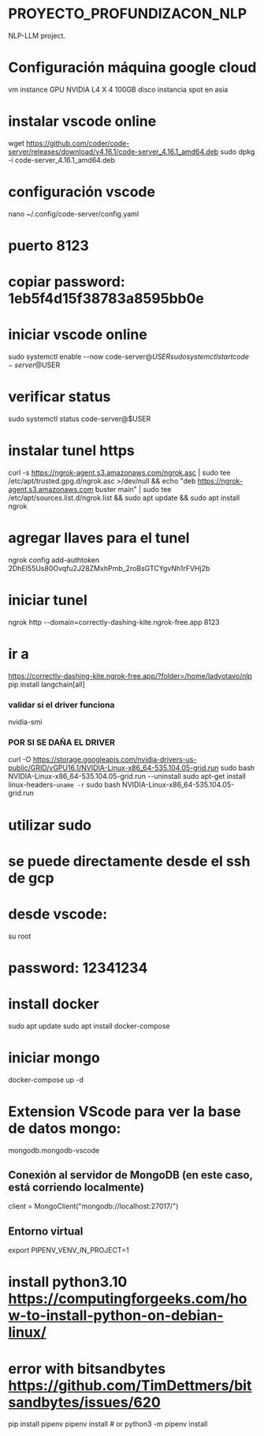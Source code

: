 # PROYECTO_PROFUNDIZACON_NLP
NLP-LLM project.

# Configuración máquina google cloud

vm instance
    GPU NVIDIA L4 X 4
    100GB disco
    instancia spot en asia

# instalar vscode online
wget https://github.com/coder/code-server/releases/download/v4.16.1/code-server_4.16.1_amd64.deb
sudo dpkg -i code-server_4.16.1_amd64.deb 


# configuración vscode
nano ~/.config/code-server/config.yaml
# puerto 8123
# copiar password: 1eb5f4d15f38783a8595bb0e

# iniciar vscode online
sudo systemctl enable --now code-server@$USER
sudo systemctl start code-server@$USER
# verificar status
sudo systemctl status code-server@$USER



# instalar tunel https
curl -s https://ngrok-agent.s3.amazonaws.com/ngrok.asc | sudo tee /etc/apt/trusted.gpg.d/ngrok.asc >/dev/null && echo "deb https://ngrok-agent.s3.amazonaws.com buster main" | sudo tee /etc/apt/sources.list.d/ngrok.list && sudo apt update && sudo apt install ngrok

# agregar llaves para el tunel
ngrok config add-authtoken 2DhEI55Us80Ovqfu2J28ZMxhPmb_2roBsGTCYgvNh1rFVHj2b

# iniciar tunel
ngrok http --domain=correctly-dashing-kite.ngrok-free.app 8123

# ir a
https://correctly-dashing-kite.ngrok-free.app/?folder=/home/ladyotavo/nlp
pip install langchain[all]



### validar si el driver funciona
nvidia-smi

### POR SI SE DAÑA EL DRIVER
curl -O https://storage.googleapis.com/nvidia-drivers-us-public/GRID/vGPU16.1/NVIDIA-Linux-x86_64-535.104.05-grid.run
sudo bash NVIDIA-Linux-x86_64-535.104.05-grid.run --uninstall
sudo apt-get install linux-headers-`uname -r`
sudo bash NVIDIA-Linux-x86_64-535.104.05-grid.run

# utilizar sudo 
# se puede directamente desde el ssh de gcp
# desde vscode:
su root
# password: 12341234

# install docker
sudo apt update
sudo apt install docker-compose

# iniciar mongo
docker-compose up -d

# Extension VScode para ver la base de datos mongo: 
mongodb.mongodb-vscode

## Conexión al servidor de MongoDB (en este caso, está corriendo localmente)
client = MongoClient("mongodb://localhost:27017/")


## Entorno virtual

export PIPENV_VENV_IN_PROJECT=1

# install python3.10 https://computingforgeeks.com/how-to-install-python-on-debian-linux/
# error with bitsandbytes https://github.com/TimDettmers/bitsandbytes/issues/620

pip install pipenv 
pipenv install # or python3 -m pipenv install